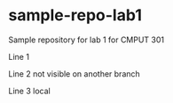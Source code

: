 # sample-repo-lab1
Sample repository for lab 1 for CMPUT 301

Line 1

Line 2 not visible on another branch

Line 3 local


